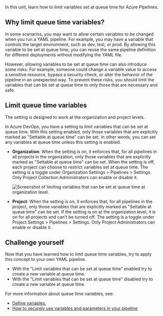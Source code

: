 In this unit, learn how to limit variables set at queue time for Azure Pipelines.

## Why limit queue time variables?

In some scenarios, you may want to allow certain variables to be changed when you run a YAML pipeline. For example, you may have a variable that controls the target environment, such as dev, test, or prod. By allowing this variable to be set at queue time, you can reuse the same pipeline definition for different deployments without modifying the YAML file.

However, allowing variables to be set at queue time can also introduce some risks. For example, someone could change a variable value to access a sensitive resource, bypass a security check, or alter the behavior of the pipeline in an unexpected way. To prevent these risks, you should limit the variables that can be set at queue time to only those that are necessary and safe.

## Limit queue time variables

The setting is designed to work at the organization and project levels.

In Azure DevOps, you have a setting to limit variables that can be set at queue time. With this setting enabled, only those variables that are explicitly marked as "Settable at queue time" can be set. In other words, you can set any variables at queue time unless this setting is enabled.

- **Organization**: When the setting is on, it enforces that, for all pipelines in all projects in the organization, only those variables that are explicitly marked as "Settable at queue time" can be set. When the setting is off, each project can choose to restrict variables set at queue time. The setting is a toggle under Organization Settings > Pipelines > Settings. Only Project Collection Administrators can enable or disable it.

    ![Screenshot of limiting variables that can be set at queue time at organization level.](../media/org-level-settings-limit-variables.png)

- **Project**: When the setting is on, it enforces that, for all pipelines in the project, only those variables that are explicitly marked as "Settable at queue time" can be set. If the setting is on at the organization level, it is on for all projects and can't be turned off. The setting is a toggle under Project Settings > Pipelines > Settings. Only Project Administrators can enable or disable it.

## Challenge yourself

Now that you have learned how to limit queue time variables, try to apply this concept to your own YAML pipeline.

- With the "Limit variables that can be set at queue time" enabled try to create a new variable at queue time.
- With the "Limit variables that can be set at queue time" disabled try to create a new variable at queue time.

For more information about queue time variables, see:

- [Define variables.](/azure/devops/pipelines/process/variables)
- [How to securely use variables and parameters in your pipeline](/azure/devops/pipelines/security/inputs)
